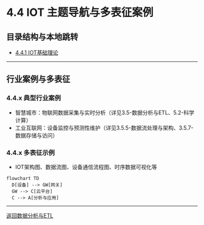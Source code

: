 # 4.4 IOT 主题导航与多表征案例

## 目录结构与本地跳转

- [4.4.1 IOT基础理论](./4.4.1-IOT基础理论.md)

---

## 行业案例与多表征

### 4.4.x 典型行业案例

- 智慧城市：物联网数据采集与实时分析（详见3.5-数据分析与ETL、5.2-科学计算）
- 工业互联网：设备监控与预测性维护（详见3.5.5-数据流处理与架构、3.5.7-数据存储与访问）

### 4.4.x 多表征示例

- IOT架构图、数据流图、设备通信流程图、时序数据可视化等

```mermaid
flowchart TD
  D[设备] --> GW[网关]
  GW --> C[云平台]
  C --> A[分析与应用]
```

---

[返回数据分析与ETL](../../3-数据模型与算法/3.5-数据分析与ETL/README.md)
